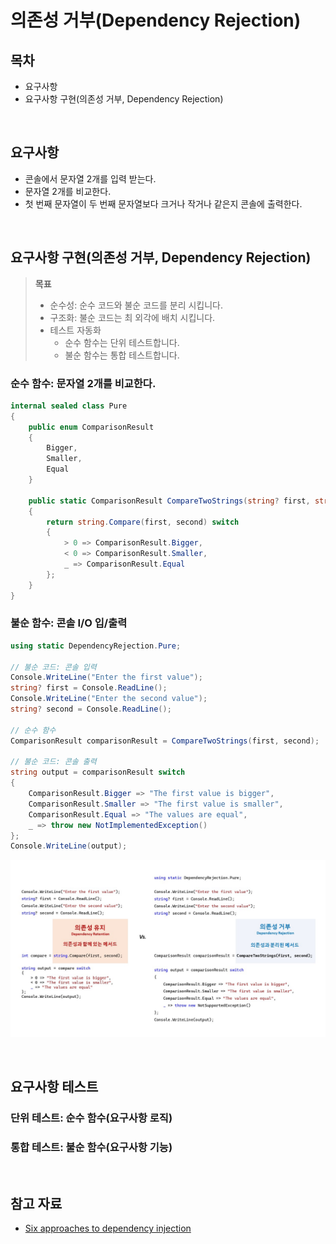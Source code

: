 # 의존성 거부(Dependency Rejection)

## 목차
- 요구사항
- 요구사항 구현(의존성 거부, Dependency Rejection)

<br/>

## 요구사항
- 콘솔에서 문자열 2개를 입력 받는다.
- 문자열 2개를 비교한다.
- 첫 번째 문자열이 두 번째 문자열보다 크거나 작거나 같은지 콘솔에 출력한다.

<br/>

## 요구사항 구현(의존성 거부, Dependency Rejection)
> **목표**
> - 순수성: 순수 코드와 불순 코드를 분리 시킵니다.
> - 구조화: 불순 코드는 최 외각에 배치 시킵니다.
> - 테스트 자동화
>   - 순수 함수는 단위 테스트합니다.
>   - 불순 함수는 통합 테스트합니다.

### 순수 함수: 문자열 2개를 비교한다.
```cs
internal sealed class Pure
{
    public enum ComparisonResult
    {
        Bigger,
        Smaller,
        Equal
    }

    public static ComparisonResult CompareTwoStrings(string? first, string? second)
    {
        return string.Compare(first, second) switch
        {
            > 0 => ComparisonResult.Bigger,
            < 0 => ComparisonResult.Smaller,
            _ => ComparisonResult.Equal
        };
    }
}
```

### 불순 함수: 콘솔 I/O 입/출력
```cs
using static DependencyRejection.Pure;

// 불순 코드: 콘솔 입력
Console.WriteLine("Enter the first value");
string? first = Console.ReadLine();
Console.WriteLine("Enter the second value");
string? second = Console.ReadLine();

// 순수 함수
ComparisonResult comparisonResult = CompareTwoStrings(first, second);

// 불순 코드: 콘솔 출력
string output = comparisonResult switch
{
    ComparisonResult.Bigger => "The first value is bigger",
    ComparisonResult.Smaller => "The first value is smaller",
    ComparisonResult.Equal => "The values are equal",
    _ => throw new NotImplementedException()
};
Console.WriteLine(output);
```

![](./.images/2023-12-28-01-13-57.png)

<br/>

## 요구사항 테스트
### 단위 테스트: 순수 함수(요구사항 로직)

### 통합 테스트: 불순 함수(요구사항 기능)

<br/>

## 참고 자료
- [Six approaches to dependency injection](https://fsharpforfunandprofit.com/posts/dependencies/)